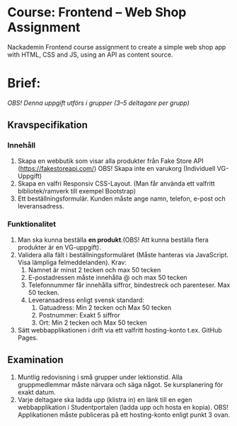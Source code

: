 # Course: Frontend – Web Shop Assignment
Nackademin Frontend course assignment to create a simple web shop app with HTML, CSS and JS, using an API as content source.
# Brief:

*OBS! Denna uppgift utförs i grupper (3–5 deltagare per grupp)*

## Kravspecifikation

### Innehåll

1. Skapa en webbutik som visar alla produkter från Fake Store API (https://fakestoreapi.com/)
OBS! Skapa inte en varukorg (Individuell VG-Uppgift)
2. Skapa en valfri Responsiv CSS-Layout. (Man får använda ett valfritt bibliotek/ramverk till exempel Bootstrap)
3. Ett beställningsformulär. Kunden måste ange namn, telefon, e-post och leveransadress.

### Funktionalitet

1. Man ska kunna beställa **en produkt**.(OBS! Att kunna beställa flera produkter är en VG-uppgift).
2. Validera alla fält i beställningsformuläret (Måste hanteras via JavaScript. Visa lämpliga felmeddelanden). Krav:
    1. Namnet är minst 2 tecken och max 50 tecken
    2. E-postadressen måste innehålla @ och max 50 tecken
    3. Telefonnummer får innehålla siffror, bindestreck och parenteser. Max 50 tecken.
    4. Leveransadress enligt svensk standard:
        1. Gatuadress: Min 2 tecken och Max 50 tecken
        2. Postnummer: Exakt 5 siffror
        3. Ort: Min 2 tecken och Max 50 tecken
3. Sätt webbapplikationen i drift via ett valfritt hosting-konto t.ex. GitHub Pages.

## Examination

1. Muntlig redovisning i små grupper under lektionstid. Alla gruppmedlemmar måste närvara och säga något. Se kursplanering för exakt datum.
2. Varje deltagare ska ladda upp (klistra in) en länk till en egen webbapplikation i
Studentportalen (ladda upp och hosta en kopia). OBS! Applikationen måste publiceras på ett hosting-konto enligt punkt 3 ovan.
